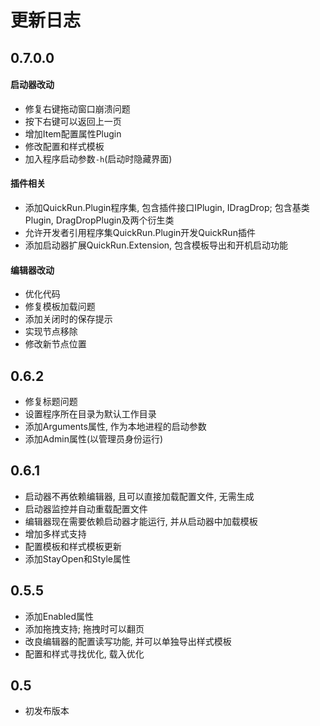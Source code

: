 # 更新日志

## 0.7.0.0
#### 启动器改动
- 修复右键拖动窗口崩溃问题
- 按下右键可以返回上一页
- 增加Item配置属性Plugin
- 修改配置和样式模板
- 加入程序启动参数`-h`(启动时隐藏界面)
#### 插件相关
- 添加QuickRun.Plugin程序集, 包含插件接口IPlugin, IDragDrop; 包含基类Plugin, DragDropPlugin及两个衍生类
- 允许开发者引用程序集QuickRun.Plugin开发QuickRun插件
- 添加启动器扩展QuickRun.Extension, 包含模板导出和开机启动功能
#### 编辑器改动
- 优化代码
- 修复模板加载问题
- 添加关闭时的保存提示
- 实现节点移除
- 修改新节点位置

## 0.6.2
- 修复标题问题
- 设置程序所在目录为默认工作目录
- 添加Arguments属性, 作为本地进程的启动参数
- 添加Admin属性(以管理员身份运行)

## 0.6.1
- 启动器不再依赖编辑器, 且可以直接加载配置文件, 无需生成
- 启动器监控并自动重载配置文件
- 编辑器现在需要依赖启动器才能运行, 并从启动器中加载模板
- 增加多样式支持
- 配置模板和样式模板更新
- 添加StayOpen和Style属性

## 0.5.5
- 添加Enabled属性
- 添加拖拽支持; 拖拽时可以翻页
- 改良编辑器的配置读写功能, 并可以单独导出样式模板
- 配置和样式寻找优化, 载入优化

## 0.5
- 初发布版本